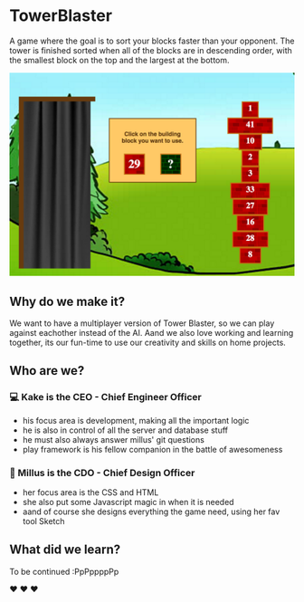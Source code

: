 # TowerBlaster

A game where the goal is to sort your blocks faster than your opponent. 
The tower is finished sorted when all of the blocks are in descending order, with the smallest block on the top and the largest at the bottom.

![Screenshot day 3](Screenshots/day3.png)

## Why do we make it?
We want to have a multiplayer version of Tower Blaster, so we can play against eachother instead of the AI.
Aand we also love working and learning together, its our fun-time to use our creativity and skills on home projects.


## Who are we?

### :computer: Kake is the CEO - Chief Engineer Officer
  * his focus area is development, making all the important logic
  * he is also in control of all the server and database stuff
  * he must also always answer millus' git questions
  * play framework is his fellow companion in the battle of awesomeness

### :art: Millus is the CDO - Chief Design Officer
  * her focus area is the CSS and HTML 
  * she also put some Javascript magic in when it is needed
  * aand of course she designs everything the game need, using her fav tool Sketch

## What did we learn?
To be continued :PpPppppPp

:heart: :heart: :heart:

